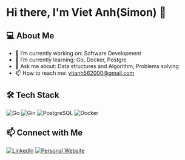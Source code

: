 # Hi there, I'm Viet Anh(Simon) 👋

## 💻 About Me
- 🔭 I’m currently working on: Software Development
- 🌱 I’m currently learning: Go, Docker, Postgre
- 💬 Ask me about: Data structures and Algorithm, Problems solving
- 📫 How to reach me: vitanh562000@gmail.com

## 🛠 Tech Stack
![Go](https://img.shields.io/badge/Go-00ADD8?style=for-the-badge&logo=go&logoColor=white)
![Gin](https://img.shields.io/badge/Gin-00ADD8?style=for-the-badge&logo=go&logoColor=white)
![PostgreSQL](https://img.shields.io/badge/PostgreSQL-316192?style=for-the-badge&logo=postgresql&logoColor=white)
![Docker](https://img.shields.io/badge/Docker-0db7ed?style=for-the-badge&logo=docker&logoColor=white)

## 📫 Connect with Me
[![LinkedIn](https://img.shields.io/badge/LinkedIn-blue?style=flat-square&logo=linkedin)](https://linkedin.com/in/yourprofile)
[![Personal Website](https://img.shields.io/badge/Portfolio-000?style=flat-square&logo=firefox)](https://yourwebsite.com)
